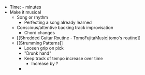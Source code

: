- Time: - minutes
- Make it musical 
	- Song or rhythm
		- Perfecting a song already learned
	- Conscious/attentive backing track improvisation
		- Chord changes
	- [[Shredded Guitar Routine - TomoFujitaMusic|tomo's routine]]
	- [[Strumming Patterns]]
		- Loosen grip on pick
		- "Drunk hand"
		- Keep track of tempo increase over time
			- Increase by ?
		- 
	